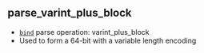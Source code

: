 ## parse_varint_plus_block

- [`bind`](bind.md) parse operation: varint_plus_block
- Used to form a 64-bit with a variable length encoding